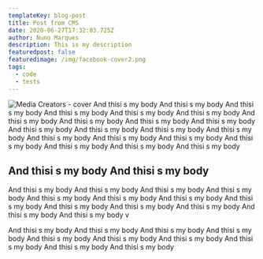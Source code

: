 ```yaml
---
templateKey: blog-post
title: Post from CMS
date: 2020-06-27T17:32:03.725Z
author: Nuno Marques
description: This is my description
featuredpost: false
featuredimage: /img/facebook-cover2.png
tags:
  - code
  - tests
---
```


![Media Creators - cover](/img/facebook-cover2.png)
And thisi s my body And thisi s my body And thisi s my body And thisi s my body And thisi s my body And thisi s my body And thisi s my body And thisi s my body And thisi s my body And thisi s my body And thisi s my body And thisi s my body And thisi s my body And thisi s my body And thisi s my body And thisi s my body And thisi s my body And thisi s my body And thisi s my body And thisi s my body And thisi s my body 

## And thisi s my body And thisi s my body 

And thisi s my body And thisi s my body And thisi s my body And thisi s my body And thisi s my body And thisi s my body And thisi s my body And thisi s my body And thisi s my body And thisi s my body And thisi s my body And thisi s my body And thisi s my body v

And thisi s my body And thisi s my body And thisi s my body And thisi s my body And thisi s my body And thisi s my body And thisi s my body And thisi s my body And thisi s my body And thisi s my body
